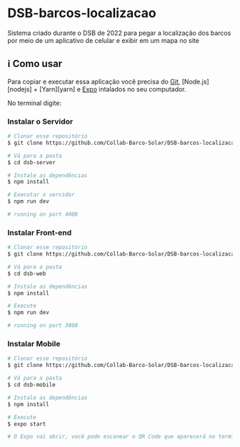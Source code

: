# DSB-barcos-localizacao
Sistema criado durante o DSB de 2022 para pegar a localização dos barcos por meio de um aplicativo de celular e exibir em um mapa no site

## :information_source: Como usar

Para copiar e executar essa aplicação você precisa do [Git](https://git-scm.com), [Node.js][nodejs] + [Yarn][yarn] e [Expo](https://docs.expo.dev/get-started/installation/) intalados no seu computador.

No terminal digite:

### Instalar o Servidor 

```bash
# Clonar esse repositório
$ git clone https://github.com/Collab-Barco-Solar/DSB-barcos-localizacao.git

# Vá para a pasta
$ cd dsb-server

# Instale as dependências
$ npm install

# Executar o servidor
$ npm run dev

# running on port 4000
```

### Instalar Front-end

```bash
# Clonar esse repositório
$ git clone https://github.com/Collab-Barco-Solar/DSB-barcos-localizacao.git

# Vá para a pasta
$ cd dsb-web

# Instale as dependências
$ npm install

# Execute
$ npm run dev

# running on port 3000
```

### Instalar Mobile

```bash
# Clonar esse repositório
$ git clone https://github.com/Collab-Barco-Solar/DSB-barcos-localizacao.git

# Vá para a pasta
$ cd dsb-mobile

# Instale as dependências
$ npm install

# Execute
$ expo start

# O Expo vai abrir, você pode escanear o QR Code que aparecerá no terminal ou na página web usando o app da Expo no seu celular.

```
